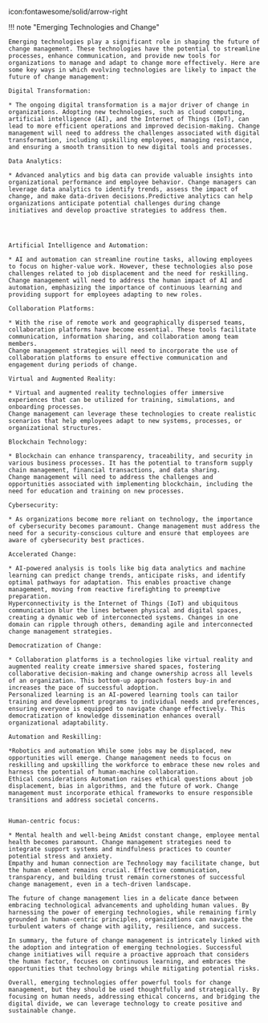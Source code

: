 icon:fontawesome/solid/arrow-right

!!! note "Emerging Technologies and Change"

    Emerging technologies play a significant role in shaping the future of change management. These technologies have the potential to streamline processes, enhance communication, and provide new tools for organizations to manage and adapt to change more effectively. Here are some key ways in which evolving technologies are likely to impact the future of change management:

    Digital Transformation:

    * The ongoing digital transformation is a major driver of change in organizations. Adopting new technologies, such as cloud computing, artificial intelligence (AI), and the Internet of Things (IoT), can lead to more efficient operations and improved decision-making. Change management will need to address the challenges associated with digital transformation, including upskilling employees, managing resistance, and ensuring a smooth transition to new digital tools and processes.

    Data Analytics:

    * Advanced analytics and big data can provide valuable insights into organizational performance and employee behavior. Change managers can leverage data analytics to identify trends, assess the impact of change, and make data-driven decisions.Predictive analytics can help organizations anticipate potential challenges during change initiatives and develop proactive strategies to address them.




    Artificial Intelligence and Automation:

    * AI and automation can streamline routine tasks, allowing employees to focus on higher-value work. However, these technologies also pose challenges related to job displacement and the need for reskilling.
    Change management will need to address the human impact of AI and automation, emphasizing the importance of continuous learning and providing support for employees adapting to new roles.

    Collaboration Platforms:
    
    * With the rise of remote work and geographically dispersed teams, collaboration platforms have become essential. These tools facilitate communication, information sharing, and collaboration among team members.
    Change management strategies will need to incorporate the use of collaboration platforms to ensure effective communication and engagement during periods of change.

    Virtual and Augmented Reality:
    
    * Virtual and augmented reality technologies offer immersive experiences that can be utilized for training, simulations, and onboarding processes.
    Change management can leverage these technologies to create realistic scenarios that help employees adapt to new systems, processes, or organizational structures.

    Blockchain Technology:
    
    * Blockchain can enhance transparency, traceability, and security in various business processes. It has the potential to transform supply chain management, financial transactions, and data sharing.
    Change management will need to address the challenges and opportunities associated with implementing blockchain, including the need for education and training on new processes.

    Cybersecurity:
    
    * As organizations become more reliant on technology, the importance of cybersecurity becomes paramount. Change management must address the need for a security-conscious culture and ensure that employees are aware of cybersecurity best practices.

    Accelerated Change:
   
    * AI-powered analysis is tools like big data analytics and machine learning can predict change trends, anticipate risks, and identify optimal pathways for adaptation. This enables proactive change management, moving from reactive firefighting to preemptive preparation.
    Hyperconnectivity is the Internet of Things (IoT) and ubiquitous communication blur the lines between physical and digital spaces, creating a dynamic web of interconnected systems. Changes in one domain can ripple through others, demanding agile and interconnected change management strategies.

    Democratization of Change:
    
    * Collaboration platforms is a technologies like virtual reality and augmented reality create immersive shared spaces, fostering collaborative decision-making and change ownership across all levels of an organization. This bottom-up approach fosters buy-in and increases the pace of successful adoption.
    Personalized learning is an AI-powered learning tools can tailor training and development programs to individual needs and preferences, ensuring everyone is equipped to navigate change effectively. This democratization of knowledge dissemination enhances overall organizational adaptability.

    Automation and Reskilling:
    
    *Robotics and automation While some jobs may be displaced, new opportunities will emerge. Change management needs to focus on reskilling and upskilling the workforce to embrace these new roles and harness the potential of human-machine collaboration.
    Ethical considerations Automation raises ethical questions about job displacement, bias in algorithms, and the future of work. Change management must incorporate ethical frameworks to ensure responsible transitions and address societal concerns.


    Human-centric focus:
    
    * Mental health and well-being Amidst constant change, employee mental health becomes paramount. Change management strategies need to integrate support systems and mindfulness practices to counter potential stress and anxiety.
    Empathy and human connection are Technology may facilitate change, but the human element remains crucial. Effective communication, transparency, and building trust remain cornerstones of successful change management, even in a tech-driven landscape.

    The future of change management lies in a delicate dance between embracing technological advancements and upholding human values. By harnessing the power of emerging technologies, while remaining firmly grounded in human-centric principles, organizations can navigate the turbulent waters of change with agility, resilience, and success. 

    In summary, the future of change management is intricately linked with the adoption and integration of emerging technologies. Successful change initiatives will require a proactive approach that considers the human factor, focuses on continuous learning, and embraces the opportunities that technology brings while mitigating potential risks.

    Overall, emerging technologies offer powerful tools for change management, but they should be used thoughtfully and strategically. By focusing on human needs, addressing ethical concerns, and bridging the digital divide, we can leverage technology to create positive and sustainable change.
